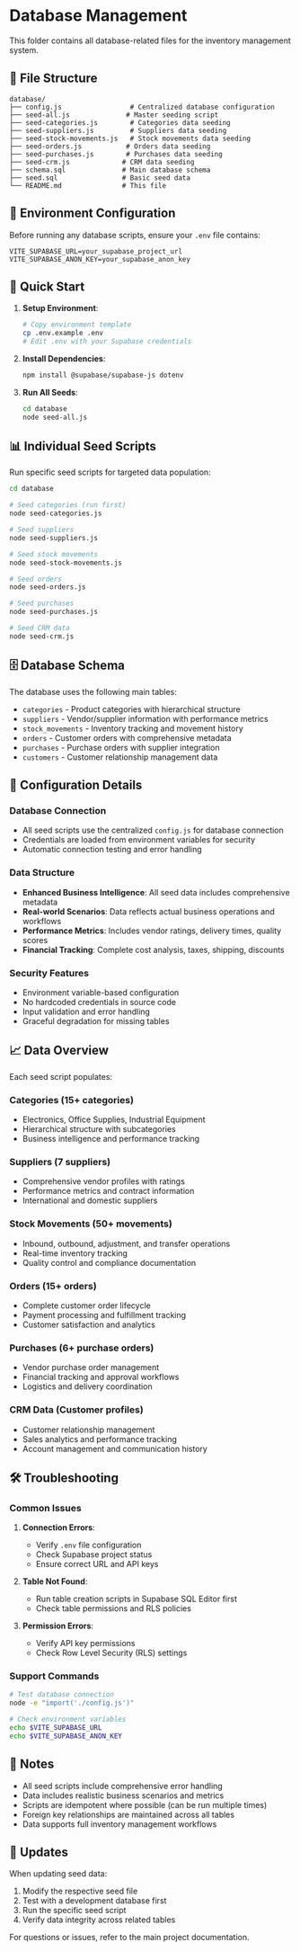 # Database Management

This folder contains all database-related files for the inventory management system.

## 📁 File Structure

```
database/
├── config.js                 # Centralized database configuration
├── seed-all.js              # Master seeding script
├── seed-categories.js        # Categories data seeding
├── seed-suppliers.js         # Suppliers data seeding  
├── seed-stock-movements.js   # Stock movements data seeding
├── seed-orders.js           # Orders data seeding
├── seed-purchases.js        # Purchases data seeding
├── seed-crm.js             # CRM data seeding
├── schema.sql              # Main database schema
├── seed.sql                # Basic seed data
└── README.md               # This file
```

## 🔐 Environment Configuration

Before running any database scripts, ensure your `.env` file contains:

```env
VITE_SUPABASE_URL=your_supabase_project_url
VITE_SUPABASE_ANON_KEY=your_supabase_anon_key
```

## 🚀 Quick Start

1. **Setup Environment**:
   ```bash
   # Copy environment template
   cp .env.example .env
   # Edit .env with your Supabase credentials
   ```

2. **Install Dependencies**:
   ```bash
   npm install @supabase/supabase-js dotenv
   ```

3. **Run All Seeds**:
   ```bash
   cd database
   node seed-all.js
   ```

## 📊 Individual Seed Scripts

Run specific seed scripts for targeted data population:

```bash
cd database

# Seed categories (run first)
node seed-categories.js

# Seed suppliers  
node seed-suppliers.js

# Seed stock movements
node seed-stock-movements.js

# Seed orders
node seed-orders.js

# Seed purchases
node seed-purchases.js

# Seed CRM data
node seed-crm.js
```

## 🗄️ Database Schema

The database uses the following main tables:
- `categories` - Product categories with hierarchical structure
- `suppliers` - Vendor/supplier information with performance metrics
- `stock_movements` - Inventory tracking and movement history
- `orders` - Customer orders with comprehensive metadata
- `purchases` - Purchase orders with supplier integration
- `customers` - Customer relationship management data

## 🔧 Configuration Details

### Database Connection
- All seed scripts use the centralized `config.js` for database connection
- Credentials are loaded from environment variables for security
- Automatic connection testing and error handling

### Data Structure
- **Enhanced Business Intelligence**: All seed data includes comprehensive metadata
- **Real-world Scenarios**: Data reflects actual business operations and workflows
- **Performance Metrics**: Includes vendor ratings, delivery times, quality scores
- **Financial Tracking**: Complete cost analysis, taxes, shipping, discounts

### Security Features
- Environment variable-based configuration
- No hardcoded credentials in source code
- Input validation and error handling
- Graceful degradation for missing tables

## 📈 Data Overview

Each seed script populates:

### Categories (15+ categories)
- Electronics, Office Supplies, Industrial Equipment
- Hierarchical structure with subcategories
- Business intelligence and performance tracking

### Suppliers (7 suppliers)
- Comprehensive vendor profiles with ratings
- Performance metrics and contract information
- International and domestic suppliers

### Stock Movements (50+ movements)
- Inbound, outbound, adjustment, and transfer operations
- Real-time inventory tracking
- Quality control and compliance documentation

### Orders (15+ orders)
- Complete customer order lifecycle
- Payment processing and fulfillment tracking
- Customer satisfaction and analytics

### Purchases (6+ purchase orders)
- Vendor purchase order management
- Financial tracking and approval workflows
- Logistics and delivery coordination

### CRM Data (Customer profiles)
- Customer relationship management
- Sales analytics and performance tracking
- Account management and communication history

## 🛠️ Troubleshooting

### Common Issues

1. **Connection Errors**:
   - Verify `.env` file configuration
   - Check Supabase project status
   - Ensure correct URL and API keys

2. **Table Not Found**:
   - Run table creation scripts in Supabase SQL Editor first
   - Check table permissions and RLS policies

3. **Permission Errors**:
   - Verify API key permissions
   - Check Row Level Security (RLS) settings

### Support Commands

```bash
# Test database connection
node -e "import('./config.js')"

# Check environment variables
echo $VITE_SUPABASE_URL
echo $VITE_SUPABASE_ANON_KEY
```

## 📝 Notes

- All seed scripts include comprehensive error handling
- Data includes realistic business scenarios and metrics
- Scripts are idempotent where possible (can be run multiple times)
- Foreign key relationships are maintained across all tables
- Data supports full inventory management workflows

## 🔄 Updates

When updating seed data:
1. Modify the respective seed file
2. Test with a development database first
3. Run the specific seed script
4. Verify data integrity across related tables

For questions or issues, refer to the main project documentation.
